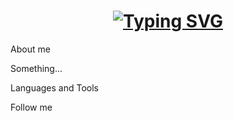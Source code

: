 
<h1 align="center">
    <a href="https://git.io/typing-svg">
        <img src="https://readme-typing-svg.demolab.com?font=Nunito&weight=500&size=35&center=true&duration=6000&pause=1000&color=44F77E&width=435&lines=Hello+I'm+Andriy+%3AD" alt="Typing SVG" />
    </a>
</h1>

About me

Something... 

Languages and Tools

Follow me